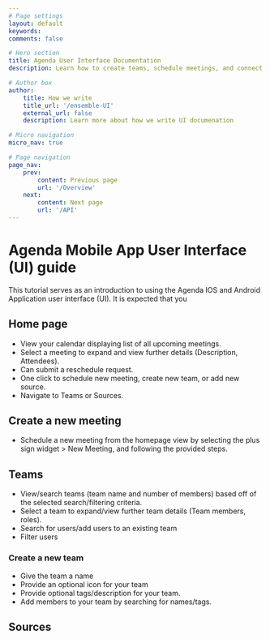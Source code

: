```yaml
---
# Page settings
layout: default
keywords:
comments: false

# Hero section
title: Agenda User Interface Documentation
description: Learn how to create teams, schedule meetings, and connect your sources.

# Author box
author:
    title: How we write
    title_url: '/ensemble-UI'
    external_url: false
    description: Learn more about how we write UI documenation

# Micro navigation
micro_nav: true

# Page navigation
page_nav:
    prev:
        content: Previous page
        url: '/Overview'
    next:
        content: Next page
        url: '/API'
---
```


# Agenda Mobile App User Interface (UI) guide

This tutorial serves as an introduction to using the Agenda IOS and Android Application user interface (UI). It is expected that you

## Home page

- View your calendar displaying list of all upcoming meetings.
- Select a meeting to expand and view further details (Description, Attendees).
- Can submit a reschedule request.
- One click to schedule new meeting, create new team, or add new source.
- Navigate to Teams or Sources.

## Create a new meeting

- Schedule a new meeting from the homepage view by selecting the plus sign widget > New Meeting, and following the provided steps. 

## Teams

- View/search teams (team name and number of members) based off of the selected search/filtering criteria.
- Select a team to expand/view further team details (Team members, roles).
- Search for users/add users to an existing team
- Filter users

### Create a new team

- Give the team a name
- Provide an optional icon for your team
- Provide optional tags/description for your team.
- Add members to your team by searching for names/tags.

## Sources
